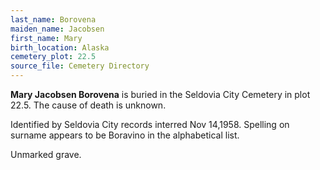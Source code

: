 ```yaml
---
last_name: Borovena
maiden_name: Jacobsen
first_name: Mary
birth_location: Alaska
cemetery_plot: 22.5
source_file: Cemetery Directory
---
```

**Mary Jacobsen  Borovena** is buried in the Seldovia City Cemetery in plot 22.5.  The cause of death is unknown.

Identified by Seldovia City records interred Nov 14,1958. Spelling on surname appears to be Boravino in the alphabetical list.

Unmarked grave.
